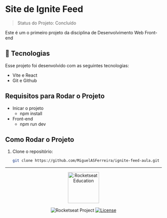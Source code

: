 # Site de Ignite Feed
> Status do Projeto: Concluído

Este é um o primeiro projeto da disciplina de Desenvolvimento Web Front-end


## 🚀 Tecnologias

Esse projeto foi desenvolvido com as seguintes tecnologias:

- Vite e React
- Git e Github

## Requisitos para Rodar o Projeto
 - Inicar o projeto
   - npm install
 - Front-end
   - npm run dev

## Como Rodar o Projeto

1. Clone o repositório:
   
   ```bash
   git clone https://github.com/MiguelASFerreira/ignite-feed-aula.git
---
<p align="center">
  <img alt="Rocketseat Education" src="https://avatars.githubusercontent.com/u/69590972?s=200&v=4" width="100px" />
</p>

<p align="center">
  <img src="https://img.shields.io/static/v1?label=Rocketseat&message=Education&color=8257e5&labelColor=202024" alt="Rocketseat Project" />
  <a href="LICENSE"><img  src="https://img.shields.io/static/v1?label=License&message=MIT&color=8257e5&labelColor=202024" alt="License"></a>
</p>

